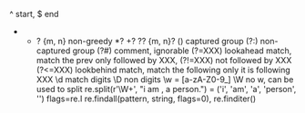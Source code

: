 ^ start, $ end
* + ? {m, n} non-greedy *? +? ?? {m, n}?
() captured group
(?:) non-captured group
(?#) comment, ignorable
(?=XXX) lookahead match, match the prev only followed by XXX, (?!=XXX) not followed by XXX
(?<=XXX) lookbehind match, match the following only it is following XXX
\d match digits \D non digits
\w = [a-zA-Z0-9_] \W no w, can be used to split
re.split(r'\W+', "i am , a person.") = ('i', 'am', 'a', 'person', '') flags=re.I
re.findall(pattern, string, flags=0), re.finditer()